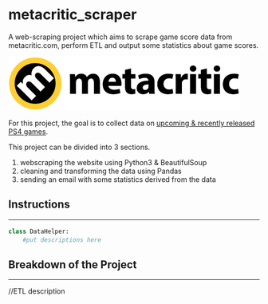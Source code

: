 # metacritic_scraper

A web-scraping project which aims to scrape game score data from metacritic.com, perform ETL and output some statistics about game scores.

![](.\metacritic.png)

For this project, the goal is to collect data on [upcoming & recently released PS4 games](https://www.metacritic.com/browse/games/release-date/available/ps4/date). 


This project can be divided into 3 sections. 
1. webscraping the website using  Python3 & BeautifulSoup 
2. cleaning and transforming the data using Pandas
3. sending an email with some statistics derived from the data


## Instructions
---

```python
class DataHelper:
    #put descriptions here
```



## Breakdown of the Project
---
//ETL description


